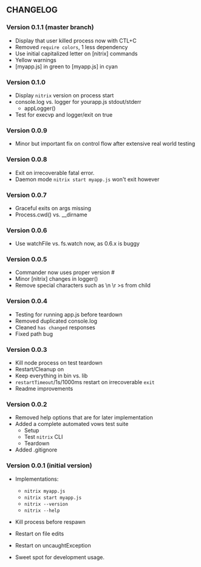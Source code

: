 
## CHANGELOG

### Version 0.1.1 (master branch)

- Display that user killed process now with CTL+C
- Removed `require colors`, 1 less dependency
- Use initial capitalized letter on [nitrix] commands
- Yellow warnings
- [myapp.js] in green to [myapp.js] in cyan

### Version 0.1.0

- Display `nitrix` version on process start
- console.log vs. logger for yourapp.js stdout/stderr
	- appLogger()
- Test for execvp and logger/exit on true

### Version 0.0.9

- Minor but important fix on control flow after extensive real world testing

### Version 0.0.8

- Exit on irrecoverable fatal error.
- Daemon mode `nitrix start myapp.js` won't exit however

### Version 0.0.7

- Graceful exits on args missing
- Process.cwd() vs. __dirname

### Version 0.0.6

- Use watchFile vs. fs.watch now, as 0.6.x is buggy

### Version 0.0.5

- Commander now uses proper version #
- Minor [nitrix] changes in logger()
- Remove special characters such as \n \r >s from child

### Version 0.0.4

- Testing for running app.js before teardown
- Removed duplicated console.log
- Cleaned `has changed` responses
- Fixed path bug

### Version 0.0.3

- Kill node process on test teardown
- Restart/Cleanup on 
- Keep everything in bin vs. lib
- `restartTimeout`/1s/1000ms restart on irrecoverable `exit`
- Readme improvements

### Version 0.0.2

- Removed help options that are for later implementation
- Added a complete automated vows test suite
	* Setup
	* Test `nitrix` CLI
	* Teardown
- Added .gitignore

### Version 0.0.1 (initial version)

- Implementations:
	* `nitrix myapp.js`
	* `nitrix start myapp.js`
	* `nitrix --version`
	* `nitrix --help`
	
- Kill process before respawn
- Restart on file edits
- Restart on uncaughtException
- Sweet spot for development usage.
